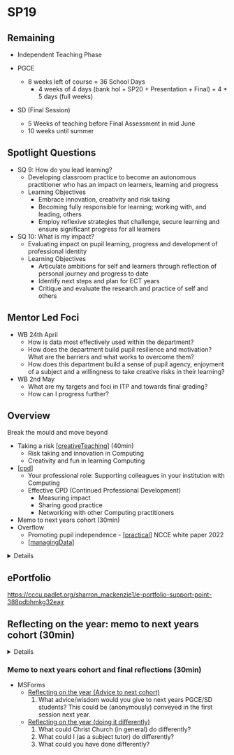 SP19
====


Remaining
---------

* Independent Teaching Phase

* PGCE
    * 8 weeks left of course = 36 School Days
        * 4 weeks of 4 days (bank hol + SP20 + Presentation + Final) +  4 * 5 days (full weeks)
* SD (Final Session)
    * 5 Weeks of teaching before Final Assessment in mid June
    * 10 weeks until summer




Spotlight Questions
----------

* SQ 9: How do you lead learning?
    * Developing classroom practice to become an autonomous practitioner who has an impact on learners, learning and progress
    * Learning Objectives
        * Embrace innovation, creativity and risk taking
        * Becoming fully responsible for learning; working with, and leading, others
        * Employ reflexive strategies that challenge, secure learning and ensure significant progress for all learners
* SQ 10: What is my impact?
    * Evaluating impact on pupil learning, progress and development of professional identity
    * Learning Objectives
        * Articulate ambitions for self and learners through reflection of personal journey and progress to date 
        * Identify next steps and plan for ECT years  
        * Critique and evaluate the research and practice of self and others


Mentor Led Foci
---------------
* WB 24th April
    * How is data most effectively used within the department?
    * How does the department build pupil resilience and motivation? What are the barriers and what works to overcome them?
    * How does this department build a sense of pupil agency, enjoyment of a subject and a willingness to take creative risks in their learning?
* WB 2nd May
    * What are my targets and foci in ITP and towards final grading?  
    * How can I progress further?  


Overview
--------

Break the mould and move beyond

* Taking a risk [[creativeTeaching]] (40min)
    * Risk taking and innovation in Computing
    * Creativity and fun in learning Computing
* [[cpd]]
    * Your professional role: Supporting colleagues in your institution with Computing
    * Effective CPD (Continued Professional Development)
        * Measuring impact
        * Sharing good practice
        * Networking with other Computing practitioners
* Memo to next years cohort (30min)
* Overflow
    * Promoting pupil independence - [[practical]] NCCE white paper 2022
    * [[managingData]]

<details>

Blog?
Physical?
Innovative classroom
  wireless vnc tablet (sleep)
Online trailblazer?

CI for module progress
Live code visualiser

Data progress example?
</details>


ePortfolio
----------

https://cccu.padlet.org/sharron_mackenzie1/e-portfolio-support-point-388pdbhmkg32eajr


Reflecting on the year: memo to next years cohort (30min)
----------------------

<details>

Add in future:
* Return to ‘professional purpose’ statement from induction 1, how has this evolved?
* [Lighthouse Statement](https://forms.office.com/Pages/ResponsePage.aspx?id=2rIgA90iq02MIW5kS6FPE4bZosdBzY5AvRurHpjUivVUNDdFT1g3NjExRTg5V0dPWUxPOEVEVDBSSC4u)
</details>

### Memo to next years cohort and final reflections (30min)

* MSForms
    * [Reflecting on the year (Advice to next cohort)](https://forms.office.com/Pages/ResponsePage.aspx?id=2rIgA90iq02MIW5kS6FPE4bZosdBzY5AvRurHpjUivVUOTRMMkgxMUNYSDU3M1RZNVFZUzZMMzFGVS4u)
        1. What advice/wisdom would you give to next years PGCE/SD students? This could be (anonymously) conveyed in the first session next year.
    * [Reflecting on the year (doing it differently)](https://forms.office.com/Pages/ResponsePage.aspx?id=2rIgA90iq02MIW5kS6FPE4bZosdBzY5AvRurHpjUivVUQThLMDNZVVg3UjJKSEtDUVQyUUU3UEY0Ti4u)
        1. What could Christ Church (in general) do differently?
        2. What could I (as a subject tutor) do differently?
        3. What could you have done differently?

[//begin]: # "Autogenerated link references for markdown compatibility"
[creativeTeaching]: creativeTeaching.md "Creative Teaching (1 hour)"
[cpd]: cpd.md "CPD"
[practical]: practical.md "Practical"
[managingData]: managingData.md "Managing Data"
[//end]: # "Autogenerated link references"
